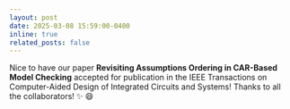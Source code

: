```yaml
---
layout: post
date: 2025-03-08 15:59:00-0400
inline: true
related_posts: false
---
```


Nice to have our paper **Revisiting Assumptions Ordering in CAR-Based Model Checking** accepted for publication in the IEEE Transactions on Computer-Aided Design of Integrated Circuits and Systems! Thanks to all the collaborators! :sparkles: :smile:
